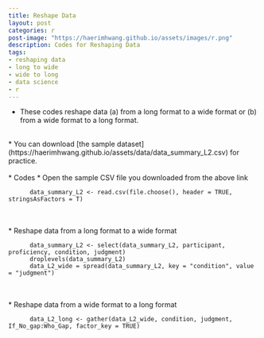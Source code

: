 ```yaml
---
title: Reshape Data
layout: post
categories: r
post-image: "https://haerimhwang.github.io/assets/images/r.png"
description: Codes for Reshaping Data
tags:
- reshaping data
- long to wide
- wide to long
- data science 
- r
---
```


* These codes reshape data (a) from a long format to a wide format or (b) from a wide format to a long format.  
<br>       
* You can download [the sample dataset](https://haerimhwang.github.io/assets/data/data_summary_L2.csv) for practice.  
<br> 
<br> 
* Codes  
    * Open the sample CSV file you downloaded from the above link
        
          data_summary_L2 <- read.csv(file.choose(), header = TRUE, stringsAsFactors = T)
<br>
<br> 
    * Reshape data from a long format to a wide format
        
          data_summary_L2 <- select(data_summary_L2, participant, proficiency, condition, judgment)
          droplevels(data_summary_L2)
          data_L2_wide = spread(data_summary_L2, key = "condition", value = "judgment")
<br>
<br> 
    * Reshape data from a wide format to a long format
        
          data_L2_long <- gather(data_L2_wide, condition, judgment, If_No_gap:Who_Gap, factor_key = TRUE)
<br>
<br> 
